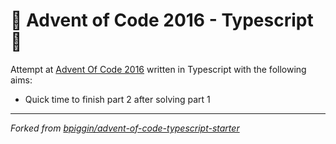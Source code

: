 # 🎄 Advent of Code 2016 - Typescript 🎄

Attempt at [Advent Of Code 2016](https://adventofcode.com/2016) written in Typescript with the following aims:

- Quick time to finish part 2 after solving part 1

---

_Forked from [bpiggin/advent-of-code-typescript-starter](https://github.com/bpiggin/advent-of-code-typescript-starter)_
